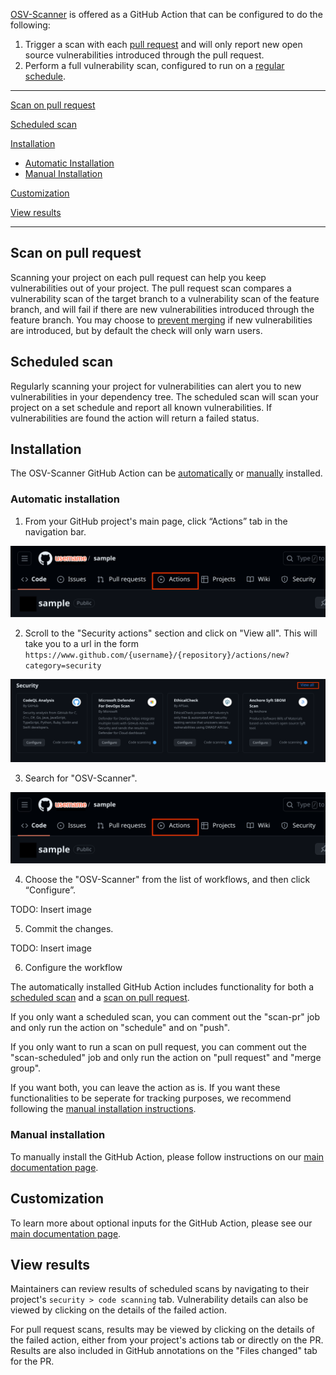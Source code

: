 [OSV-Scanner](https://google.github.io/osv-scanner/) is offered as a GitHub Action that can be configured to do the following:

1. Trigger a scan with each [pull request](#scan-on-pull-request) and will only report new open source vulnerabilities introduced through the pull request.
2. Perform a full vulnerability scan, configured to run on a [regular schedule](#scheduled-scan).

________
[Scan on pull request](#scan-on-pull-request)

[Scheduled scan](#scheduled-scan)

[Installation](#installation)
- [Automatic Installation](#workflow-setup-required)
- [Manual Installation](#authentication-with-fine-grained-pat-optional)

[Customization](#customization)

[View results](#view-results)
________

## Scan on pull request
Scanning your project on each pull request can help you keep vulnerabilities out of your project. The pull request scan compares a vulnerability scan of the target branch to a vulnerability scan of the feature branch, and will fail if there are new vulnerabilities introduced through the feature branch. You may choose to [prevent merging](https://docs.github.com/en/repositories/configuring-branches-and-merges-in-your-repository/managing-protected-branches/about-protected-branches#require-status-checks-before-merging) if new vulnerabilities are introduced, but by default the check will only warn users.

## Scheduled scan
Regularly scanning your project for vulnerabilities can alert you to new vulnerabilities in your dependency tree. The scheduled scan will scan your project on a set schedule and report all known vulnerabilities. If vulnerabilities are found the action will return a failed status.

## Installation

The OSV-Scanner GitHub Action can be [automatically](#automatic-installation) or [manually](#manual-installation) installed. 

### Automatic installation


1) From your GitHub project's main page, click “Actions” tab in the navigation bar.

![Select the actions tab on the repository navigation bar.](./images/actions-tab.png)

2) Scroll to the "Security actions" section and click on "View all". This will take you to a url in the form `https://www.github.com/{username}/{repository}/actions/new?category=security` 

![Image indicates the location of the security actions section and the "view all" link.](./images/security-actions.png)

3) Search for "OSV-Scanner". 

![Image shows the GitHub Actions search bar.](./images/actions-tab.png)

4) Choose the "OSV-Scanner" from the list of workflows, and then click “Configure”.

TODO: Insert image

5) Commit the changes.

TODO: Insert image

6) Configure the workflow

The automatically installed GitHub Action includes functionality for both a [scheduled scan](#scheduled-scan) and a [scan on pull request](#scan-on-pull-request). 

If you only want a scheduled scan, you can comment out the "scan-pr" job and only run the action on "schedule" and on "push". 

If you only want to run a scan on pull request, you can comment out the "scan-scheduled" job and only run the action on "pull request" and "merge group". 

If you want both, you can leave the action as is. If you want these functionalities to be seperate for tracking purposes, we recommend following the [manual installation instructions](#manual-installation). 

### Manual installation

To manually install the GitHub Action, please follow instructions on our [main documentation page](https://google.github.io/osv-scanner/github-action/).

## Customization

To learn more about optional inputs for the GitHub Action, please see our [main documentation page](https://google.github.io/osv-scanner/github-action/#customization).

## View results

Maintainers can review results of scheduled scans by navigating to their project's `security > code scanning` tab. Vulnerability details can also be viewed by clicking on the details of the failed action.

For pull request scans, results may be viewed by clicking on the details of the failed action, either from your project's actions tab or directly on the PR. Results are also included in GitHub annotations on the "Files changed" tab for the PR.